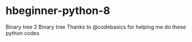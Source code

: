 # hbeginner-python-8
Binary tree 2
Binary tree Thanks to @codebasics for helping me do these python codes

